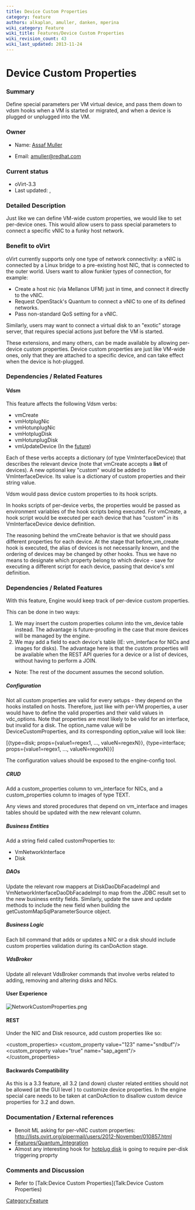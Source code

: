 ```yaml
---
title: Device Custom Properties
category: feature
authors: alkaplan, amuller, danken, mperina
wiki_category: Feature
wiki_title: Features/Device Custom Properties
wiki_revision_count: 43
wiki_last_updated: 2013-11-24
---
```


# Device Custom Properties

### Summary

Define special parameters per VM virtual device, and pass them down to vdsm hooks when a VM is started or migrated, and when a device is plugged or unplugged into the VM.

### Owner

*   Name: [ Assaf Muller](User:amuller)

<!-- -->

*   Email: <amuller@redhat.com>

### Current status

*   oVirt-3.3
*   Last updated: ,

### Detailed Description

Just like we can define VM-wide custom properties, we would like to set per-device ones. This would allow users to pass special parameters to connect a specific vNIC to a funky host network.

### Benefit to oVirt

oVirt currently supports only one type of network connectivity: a vNIC is connected by a Linux bridge to a pre-existing host NIC, that is connected to the outer world. Users want to allow funkier types of connection, for example:

*   Create a host nic (via Mellanox UFM) just in time, and connect it directly to the vNIC.
*   Request OpenStack's Quantum to connect a vNIC to one of its defined networks.
*   Pass non-standard QoS setting for a vNIC.

Similarly, users may want to connect a virtual disk to an "exotic" storage server, that requires special actions just before the VM is started.

These extensions, and many others, can be made available by allowing per-device custom properties. Device custom properties are just like VM-wide ones, only that they are attached to a specific device, and can take effect when the device is hot-plugged.

### Dependencies / Related Features

#### Vdsm

This feature affects the following Vdsm verbs:

*   vmCreate
*   vmHotplugNic
*   vmHotunplugNic
*   vmHotplugDisk
*   vmHotunplugDisk
*   vmUpdateDevice (In the [future](https://bugzilla.redhat.com/895294))

Each of these verbs accepts a dictionary (of type VmInterfaceDevice) that describes the relevant device (note that vmCreate accepts a **list** of devices). A new optional key "custom" would be added to VmInterfaceDevice. Its value is a dictionary of custom properties and their string value.

Vdsm would pass device custom properties to its hook scripts.

In hooks scripts of per-device verbs, the properties would be passed as environment variables of the hook scripts being executed. For vmCreate, a hook script would be executed per each device that has "custom" in its VmInterfaceDevice device definition.

The reasoning behind the vmCreate behavior is that we should pass different properties for each device. At the stage that before_vm_create hook is executed, the alias of devices is not necessarily known, and the ordering of devices may be changed by other hooks. Thus we have no means to designate which property belong to which device - save for executing a different script for each device, passing that device's xml definition.

### Dependencies / Related Features

With this feature, Engine would keep track of per-device custom properties.

This can be done in two ways:

1.  We may insert the custom properties column into the vm_device table instead. The advantage is future-proofing in the case that more devices will be managed by the engine.
2.  We may add a field to each device's table (IE: vm_interface for NICs and images for disks). The advantage here is that the custom properties will be available when the REST API queries for a device or a list of devices, without having to perform a JOIN.

*   Note: The rest of the document assumes the second solution.

##### Configuration

Not all custom properties are valid for every setups - they depend on the hooks installed on hosts. Therefore, just like with per-VM properties, a user would have to define the valid properties and their valid values in vdc_options. Note that properties are most likely to be valid for an interface, but invalid for a disk. The option_name value will be DeviceCustomProperties, and its corresponding option_value will look like:

[{type=disk; props={value1=regex1, ..., valueN=regexN}}, {type=interface; props={value1=regex1, ..., valueN=regexN}}]

The configuration values should be exposed to the engine-config tool.

##### CRUD

Add a custom_properties column to vm_interface for NICs, and a custom_properties column to images of type TEXT.

Any views and stored procedures that depend on vm_interface and images tables should be updated with the new relevant column.

##### Business Entities

Add a string field called customProperties to:

*   VmNetworkInterface
*   Disk

##### DAOs

Update the relevant row mappers at DiskDaoDbFacadeImpl and VmNetworkInterfaceDaoDbFacadeImpl to map from the JDBC result set to the new business entity fields. Similarly, update the save and update methods to include the new field when building the getCustomMapSqlParameterSource object.

##### Business Logic

Each bll command that adds or updates a NIC or a disk should include custom properties validation during its canDoAction stage.

##### VdsBroker

Update all relevant VdsBroker commands that involve verbs related to adding, removing and altering disks and NICs.

#### User Experience

![](NetworkCustomProperties.png "NetworkCustomProperties.png")

#### REST

Under the NIC and Disk resource, add custom properties like so:

<custom_properties>
<custom_property value="123" name="sndbuf"/>
<custom_property value="true" name="sap_agent"/>
</custom_properties>

#### Backwards Compatibility

As this is a 3.3 feature, all 3.2 (and down) cluster related entities should not be allowed (at the GUI level ) to customize device properties. In the engine special care needs to be taken at canDoAction to disallow custom device properties for 3.2 and down.

### Documentation / External references

*   Benoit ML asking for per-vNIC custom properties: <http://lists.ovirt.org/pipermail/users/2012-November/010857.html>
*   [Features/Quantum_Integration](Features/Quantum_Integration)
*   Almost any interesting hook for [hotplug disk](https://bugzilla.redhat.com/show_bug.cgi?id=908656) is going to require per-disk triggering proprty

### Comments and Discussion

*   Refer to [Talk:Device Custom Properties](Talk:Device Custom Properties)

<Category:Feature>
